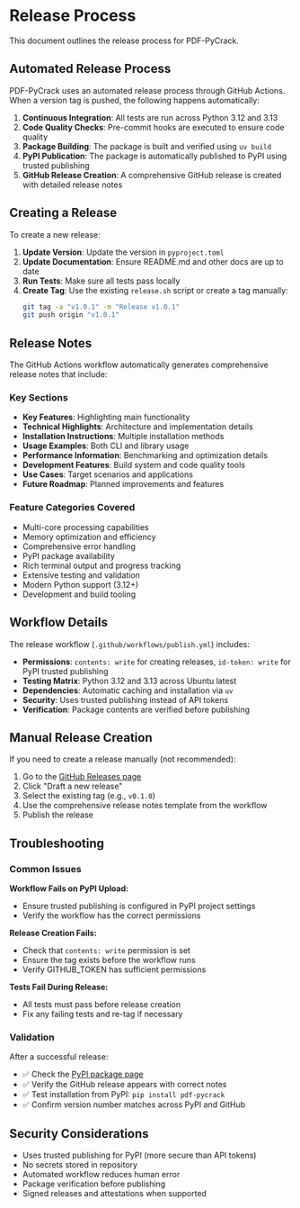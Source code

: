 # Release Process

This document outlines the release process for PDF-PyCrack.

## Automated Release Process

PDF-PyCrack uses an automated release process through GitHub Actions. When a version tag is pushed, the following happens automatically:

1. **Continuous Integration**: All tests are run across Python 3.12 and 3.13
2. **Code Quality Checks**: Pre-commit hooks are executed to ensure code quality
3. **Package Building**: The package is built and verified using `uv build`
4. **PyPI Publication**: The package is automatically published to PyPI using trusted publishing
5. **GitHub Release Creation**: A comprehensive GitHub release is created with detailed release notes

## Creating a Release

To create a new release:

1. **Update Version**: Update the version in `pyproject.toml`
2. **Update Documentation**: Ensure README.md and other docs are up to date
3. **Run Tests**: Make sure all tests pass locally
4. **Create Tag**: Use the existing `release.sh` script or create a tag manually:
   ```bash
   git tag -a "v1.0.1" -m "Release v1.0.1"
   git push origin "v1.0.1"
   ```

## Release Notes

The GitHub Actions workflow automatically generates comprehensive release notes that include:

### Key Sections
- **Key Features**: Highlighting main functionality
- **Technical Highlights**: Architecture and implementation details
- **Installation Instructions**: Multiple installation methods
- **Usage Examples**: Both CLI and library usage
- **Performance Information**: Benchmarking and optimization details
- **Development Features**: Build system and code quality tools
- **Use Cases**: Target scenarios and applications
- **Future Roadmap**: Planned improvements and features

### Feature Categories Covered
- Multi-core processing capabilities
- Memory optimization and efficiency
- Comprehensive error handling
- PyPI package availability
- Rich terminal output and progress tracking
- Extensive testing and validation
- Modern Python support (3.12+)
- Development and build tooling

## Workflow Details

The release workflow (`.github/workflows/publish.yml`) includes:

- **Permissions**: `contents: write` for creating releases, `id-token: write` for PyPI trusted publishing
- **Testing Matrix**: Python 3.12 and 3.13 across Ubuntu latest
- **Dependencies**: Automatic caching and installation via `uv`
- **Security**: Uses trusted publishing instead of API tokens
- **Verification**: Package contents are verified before publishing

## Manual Release Creation

If you need to create a release manually (not recommended):

1. Go to the [GitHub Releases page](https://github.com/hornikmatej/pdf_pycrack/releases)
2. Click "Draft a new release"
3. Select the existing tag (e.g., `v0.1.0`)
4. Use the comprehensive release notes template from the workflow
5. Publish the release

## Troubleshooting

### Common Issues

**Workflow Fails on PyPI Upload:**
- Ensure trusted publishing is configured in PyPI project settings
- Verify the workflow has the correct permissions

**Release Creation Fails:**
- Check that `contents: write` permission is set
- Ensure the tag exists before the workflow runs
- Verify GITHUB_TOKEN has sufficient permissions

**Tests Fail During Release:**
- All tests must pass before release creation
- Fix any failing tests and re-tag if necessary

### Validation

After a successful release:
- ✅ Check the [PyPI package page](https://pypi.org/project/pdf-pycrack/)
- ✅ Verify the GitHub release appears with correct notes
- ✅ Test installation from PyPI: `pip install pdf-pycrack`
- ✅ Confirm version number matches across PyPI and GitHub

## Security Considerations

- Uses trusted publishing for PyPI (more secure than API tokens)
- No secrets stored in repository
- Automated workflow reduces human error
- Package verification before publishing
- Signed releases and attestations when supported
